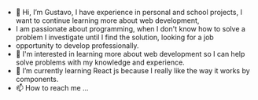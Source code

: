 - 👋 Hi, I’m Gustavo, I have experience in personal and school projects, I want to continue learning more about web development, 
- I am passionate about programming, when I don't know how to solve a problem I investigate until I find the solution, looking for a job 
- opportunity to develop professionally.
- 👀 I'm interested in learning more about web development so I can help solve problems with my knowledge and experience.
- 🌱 I’m currently learning React js because I really like the way it works by components.
- 📫 How to reach me ...
